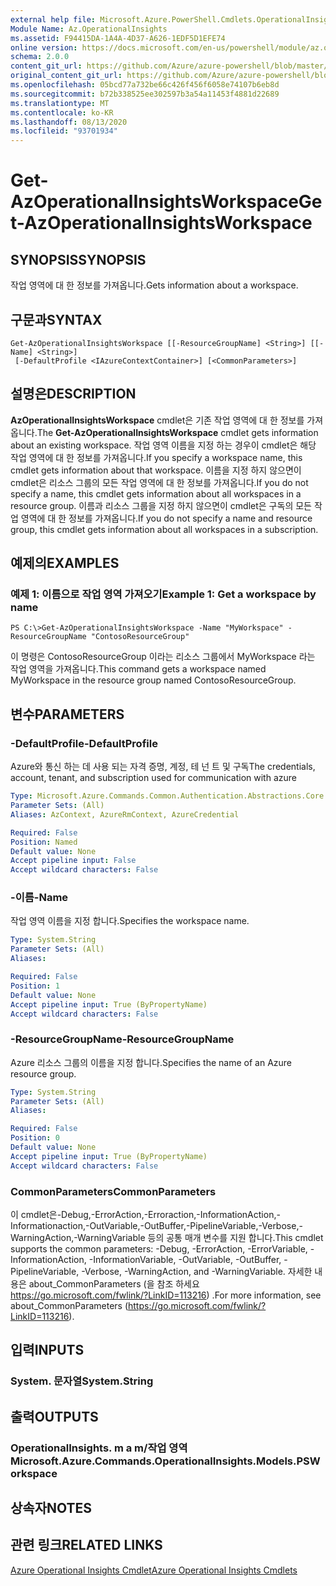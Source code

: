 ```yaml
---
external help file: Microsoft.Azure.PowerShell.Cmdlets.OperationalInsights.dll-Help.xml
Module Name: Az.OperationalInsights
ms.assetid: F94415DA-1A4A-4D37-A626-1EDF5D1EFE74
online version: https://docs.microsoft.com/en-us/powershell/module/az.operationalinsights/get-azoperationalinsightsworkspace
schema: 2.0.0
content_git_url: https://github.com/Azure/azure-powershell/blob/master/src/OperationalInsights/OperationalInsights/help/Get-AzOperationalInsightsWorkspace.md
original_content_git_url: https://github.com/Azure/azure-powershell/blob/master/src/OperationalInsights/OperationalInsights/help/Get-AzOperationalInsightsWorkspace.md
ms.openlocfilehash: 05bcd77a732be66c426f456f6058e74107b6eb8d
ms.sourcegitcommit: b72b338525ee302597b3a54a11453f4881d22689
ms.translationtype: MT
ms.contentlocale: ko-KR
ms.lasthandoff: 08/13/2020
ms.locfileid: "93701934"
---
```

# <span data-ttu-id="c6d84-101">Get-AzOperationalInsightsWorkspace</span><span class="sxs-lookup"><span data-stu-id="c6d84-101">Get-AzOperationalInsightsWorkspace</span></span>

## <span data-ttu-id="c6d84-102">SYNOPSIS</span><span class="sxs-lookup"><span data-stu-id="c6d84-102">SYNOPSIS</span></span>
<span data-ttu-id="c6d84-103">작업 영역에 대 한 정보를 가져옵니다.</span><span class="sxs-lookup"><span data-stu-id="c6d84-103">Gets information about a workspace.</span></span>

## <span data-ttu-id="c6d84-104">구문과</span><span class="sxs-lookup"><span data-stu-id="c6d84-104">SYNTAX</span></span>

```
Get-AzOperationalInsightsWorkspace [[-ResourceGroupName] <String>] [[-Name] <String>]
 [-DefaultProfile <IAzureContextContainer>] [<CommonParameters>]
```

## <span data-ttu-id="c6d84-105">설명은</span><span class="sxs-lookup"><span data-stu-id="c6d84-105">DESCRIPTION</span></span>
<span data-ttu-id="c6d84-106">**AzOperationalInsightsWorkspace** cmdlet은 기존 작업 영역에 대 한 정보를 가져옵니다.</span><span class="sxs-lookup"><span data-stu-id="c6d84-106">The **Get-AzOperationalInsightsWorkspace** cmdlet gets information about an existing workspace.</span></span>
<span data-ttu-id="c6d84-107">작업 영역 이름을 지정 하는 경우이 cmdlet은 해당 작업 영역에 대 한 정보를 가져옵니다.</span><span class="sxs-lookup"><span data-stu-id="c6d84-107">If you specify a workspace name, this cmdlet gets information about that workspace.</span></span>
<span data-ttu-id="c6d84-108">이름을 지정 하지 않으면이 cmdlet은 리소스 그룹의 모든 작업 영역에 대 한 정보를 가져옵니다.</span><span class="sxs-lookup"><span data-stu-id="c6d84-108">If you do not specify a name, this cmdlet gets information about all workspaces in a resource group.</span></span>
<span data-ttu-id="c6d84-109">이름과 리소스 그룹을 지정 하지 않으면이 cmdlet은 구독의 모든 작업 영역에 대 한 정보를 가져옵니다.</span><span class="sxs-lookup"><span data-stu-id="c6d84-109">If you do not specify a name and resource group, this cmdlet gets information about all workspaces in a subscription.</span></span>

## <span data-ttu-id="c6d84-110">예제의</span><span class="sxs-lookup"><span data-stu-id="c6d84-110">EXAMPLES</span></span>

### <span data-ttu-id="c6d84-111">예제 1: 이름으로 작업 영역 가져오기</span><span class="sxs-lookup"><span data-stu-id="c6d84-111">Example 1: Get a workspace by name</span></span>
```
PS C:\>Get-AzOperationalInsightsWorkspace -Name "MyWorkspace" -ResourceGroupName "ContosoResourceGroup"
```

<span data-ttu-id="c6d84-112">이 명령은 ContosoResourceGroup 이라는 리소스 그룹에서 MyWorkspace 라는 작업 영역을 가져옵니다.</span><span class="sxs-lookup"><span data-stu-id="c6d84-112">This command gets a workspace named MyWorkspace in the resource group named ContosoResourceGroup.</span></span>

## <span data-ttu-id="c6d84-113">변수</span><span class="sxs-lookup"><span data-stu-id="c6d84-113">PARAMETERS</span></span>

### <span data-ttu-id="c6d84-114">-DefaultProfile</span><span class="sxs-lookup"><span data-stu-id="c6d84-114">-DefaultProfile</span></span>
<span data-ttu-id="c6d84-115">Azure와 통신 하는 데 사용 되는 자격 증명, 계정, 테 넌 트 및 구독</span><span class="sxs-lookup"><span data-stu-id="c6d84-115">The credentials, account, tenant, and subscription used for communication with azure</span></span>

```yaml
Type: Microsoft.Azure.Commands.Common.Authentication.Abstractions.Core.IAzureContextContainer
Parameter Sets: (All)
Aliases: AzContext, AzureRmContext, AzureCredential

Required: False
Position: Named
Default value: None
Accept pipeline input: False
Accept wildcard characters: False
```

### <span data-ttu-id="c6d84-116">-이름</span><span class="sxs-lookup"><span data-stu-id="c6d84-116">-Name</span></span>
<span data-ttu-id="c6d84-117">작업 영역 이름을 지정 합니다.</span><span class="sxs-lookup"><span data-stu-id="c6d84-117">Specifies the workspace name.</span></span>

```yaml
Type: System.String
Parameter Sets: (All)
Aliases:

Required: False
Position: 1
Default value: None
Accept pipeline input: True (ByPropertyName)
Accept wildcard characters: False
```

### <span data-ttu-id="c6d84-118">-ResourceGroupName</span><span class="sxs-lookup"><span data-stu-id="c6d84-118">-ResourceGroupName</span></span>
<span data-ttu-id="c6d84-119">Azure 리소스 그룹의 이름을 지정 합니다.</span><span class="sxs-lookup"><span data-stu-id="c6d84-119">Specifies the name of an Azure resource group.</span></span>

```yaml
Type: System.String
Parameter Sets: (All)
Aliases:

Required: False
Position: 0
Default value: None
Accept pipeline input: True (ByPropertyName)
Accept wildcard characters: False
```

### <span data-ttu-id="c6d84-120">CommonParameters</span><span class="sxs-lookup"><span data-stu-id="c6d84-120">CommonParameters</span></span>
<span data-ttu-id="c6d84-121">이 cmdlet은-Debug,-ErrorAction,-Erroraction,-InformationAction,-Informationaction,-OutVariable,-OutBuffer,-PipelineVariable,-Verbose,-WarningAction,-WarningVariable 등의 공통 매개 변수를 지원 합니다.</span><span class="sxs-lookup"><span data-stu-id="c6d84-121">This cmdlet supports the common parameters: -Debug, -ErrorAction, -ErrorVariable, -InformationAction, -InformationVariable, -OutVariable, -OutBuffer, -PipelineVariable, -Verbose, -WarningAction, and -WarningVariable.</span></span> <span data-ttu-id="c6d84-122">자세한 내용은 about_CommonParameters (을 참조 하세요 https://go.microsoft.com/fwlink/?LinkID=113216) .</span><span class="sxs-lookup"><span data-stu-id="c6d84-122">For more information, see about_CommonParameters (https://go.microsoft.com/fwlink/?LinkID=113216).</span></span>

## <span data-ttu-id="c6d84-123">입력</span><span class="sxs-lookup"><span data-stu-id="c6d84-123">INPUTS</span></span>

### <span data-ttu-id="c6d84-124">System. 문자열</span><span class="sxs-lookup"><span data-stu-id="c6d84-124">System.String</span></span>

## <span data-ttu-id="c6d84-125">출력</span><span class="sxs-lookup"><span data-stu-id="c6d84-125">OUTPUTS</span></span>

### <span data-ttu-id="c6d84-126">OperationalInsights. m a m/작업 영역</span><span class="sxs-lookup"><span data-stu-id="c6d84-126">Microsoft.Azure.Commands.OperationalInsights.Models.PSWorkspace</span></span>

## <span data-ttu-id="c6d84-127">상속자</span><span class="sxs-lookup"><span data-stu-id="c6d84-127">NOTES</span></span>

## <span data-ttu-id="c6d84-128">관련 링크</span><span class="sxs-lookup"><span data-stu-id="c6d84-128">RELATED LINKS</span></span>

[<span data-ttu-id="c6d84-129">Azure Operational Insights Cmdlet</span><span class="sxs-lookup"><span data-stu-id="c6d84-129">Azure Operational Insights Cmdlets</span></span>](/powershell/module/az.operationalinsights)


